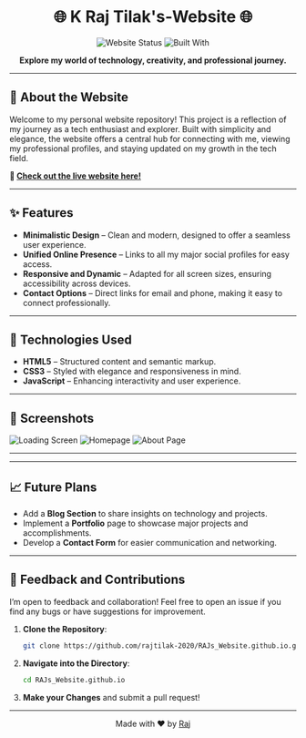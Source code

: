 <h1 align="center">🌐 K Raj Tilak's-Website 🌐</h1>

<p align="center">
    <img src="https://img.shields.io/badge/Status-Live-brightgreen?style=round-square" alt="Website Status" />
    <img src="https://img.shields.io/badge/Built%20with-HTML%20%7C%20CSS%20%7C%20JavaScript-blue?style=round-square" alt="Built With" />
</p>

<p align="center"> 
   <strong>Explore my world of technology, creativity, and professional journey.</strong>
</p>

---

## 📜 About the Website

Welcome to my personal website repository! This project is a reflection of my journey as a tech enthusiast and explorer. Built with simplicity and elegance, the website offers a central hub for connecting with me, viewing my professional profiles, and staying updated on my growth in the tech field. 

**🔗 [Check out the live website here!](https://rajtilak-2020.github.io/RAJs_Website.github.io/)**

---

## ✨ Features

- **Minimalistic Design** – Clean and modern, designed to offer a seamless user experience.
- **Unified Online Presence** – Links to all my major social profiles for easy access.
- **Responsive and Dynamic** – Adapted for all screen sizes, ensuring accessibility across devices.
- **Contact Options** – Direct links for email and phone, making it easy to connect professionally.

---

## 🚀 Technologies Used

- **HTML5** – Structured content and semantic markup.
- **CSS3** – Styled with elegance and responsiveness in mind.
- **JavaScript** – Enhancing interactivity and user experience.

---

## 📸 Screenshots

![Loading Screen](https://your-image-link.com/homepage.png)
![Homepage](https://ibb.co/1GFKhvk)
![About Page](https://your-image-link.com/homepage.png)

---

---

## 📈 Future Plans

- Add a **Blog Section** to share insights on technology and projects.
- Implement a **Portfolio** page to showcase major projects and accomplishments.
- Develop a **Contact Form** for easier communication and networking.

---

## 💬 Feedback and Contributions

I’m open to feedback and collaboration! Feel free to open an issue if you find any bugs or have suggestions for improvement. 

1. **Clone the Repository**:
    ```bash
    git clone https://github.com/rajtilak-2020/RAJs_Website.github.io.git
    ```
2. **Navigate into the Directory**:
    ```bash
    cd RAJs_Website.github.io
    ```
3. **Make your Changes** and submit a pull request!

---


<p align="center">
    Made with ❤️ by <a href="https://github.com/rajtilak-2020">Raj</a>
</p>
